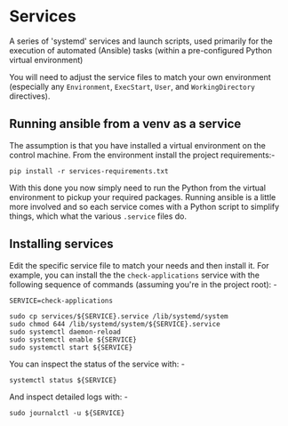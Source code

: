 # Services
A series of 'systemd' services and launch scripts, used primarily for the execution
of automated (Ansible) tasks (within a pre-configured Python virtual environment)

You will need to adjust the service files to match your own environment
(especially any `Environment`, `ExecStart`, `User`, and `WorkingDirectory` directives).

## Running ansible from a venv as a service
The assumption is that you have installed a virtual environment on the control machine.
From the environment install the project requirements:-

    pip install -r services-requirements.txt

With this done you now simply need to run the Python from the virtual environment
to pickup your required packages. Running ansible is a little more involved
and so each service comes with a Python script to simplify things, which what the
various `.service` files do.

## Installing services
Edit the specific service file to match your needs and then install it. For example,
you can install the the `check-applications` service with the following sequence of
commands (assuming you're in the project root): -

    SERVICE=check-applications

    sudo cp services/${SERVICE}.service /lib/systemd/system
    sudo chmod 644 /lib/systemd/system/${SERVICE}.service
    sudo systemctl daemon-reload
    sudo systemctl enable ${SERVICE}
    sudo systemctl start ${SERVICE}

You can inspect the status of the service with: -

    systemctl status ${SERVICE}

And inspect detailed logs with: -

    sudo journalctl -u ${SERVICE}
